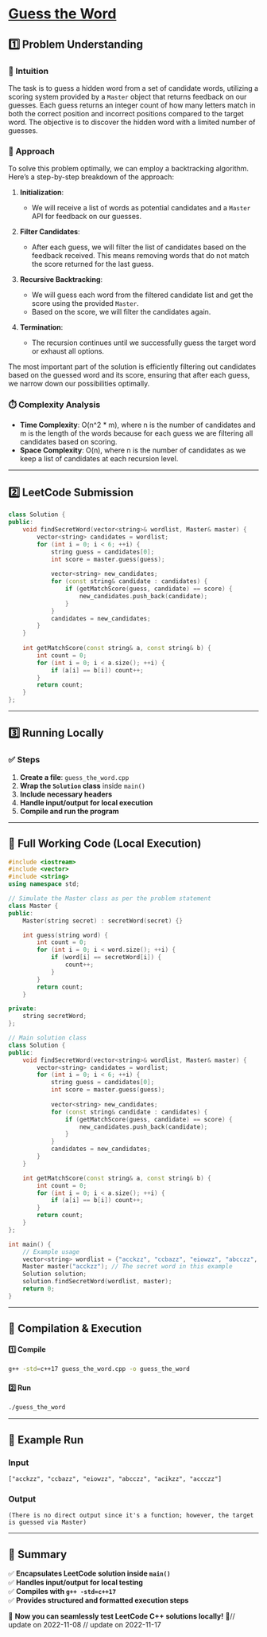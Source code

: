 # **[Guess the Word](https://leetcode.com/problems/guess-the-word/description/)**  

## **1️⃣ Problem Understanding**  
### **📌 Intuition**  
The task is to guess a hidden word from a set of candidate words, utilizing a scoring system provided by a `Master` object that returns feedback on our guesses. Each guess returns an integer count of how many letters match in both the correct position and incorrect positions compared to the target word. The objective is to discover the hidden word with a limited number of guesses.

### **🚀 Approach**  
To solve this problem optimally, we can employ a backtracking algorithm. Here’s a step-by-step breakdown of the approach:

1. **Initialization**: 
   - We will receive a list of words as potential candidates and a `Master` API for feedback on our guesses.
  
2. **Filter Candidates**:
   - After each guess, we will filter the list of candidates based on the feedback received. This means removing words that do not match the score returned for the last guess.

3. **Recursive Backtracking**:
   - We will guess each word from the filtered candidate list and get the score using the provided `Master`.
   - Based on the score, we will filter the candidates again.

4. **Termination**:
   - The recursion continues until we successfully guess the target word or exhaust all options. 

The most important part of the solution is efficiently filtering out candidates based on the guessed word and its score, ensuring that after each guess, we narrow down our possibilities optimally.

### **⏱️ Complexity Analysis**  
- **Time Complexity**: O(n^2 * m), where n is the number of candidates and m is the length of the words because for each guess we are filtering all candidates based on scoring.  
- **Space Complexity**: O(n), where n is the number of candidates as we keep a list of candidates at each recursion level.

---  

## **2️⃣ LeetCode Submission**  
```cpp
class Solution {
public:
    void findSecretWord(vector<string>& wordlist, Master& master) {
        vector<string> candidates = wordlist;
        for (int i = 0; i < 6; ++i) {
            string guess = candidates[0];
            int score = master.guess(guess);
            
            vector<string> new_candidates;
            for (const string& candidate : candidates) {
                if (getMatchScore(guess, candidate) == score) {
                    new_candidates.push_back(candidate);
                }
            }
            candidates = new_candidates;
        }
    }
    
    int getMatchScore(const string& a, const string& b) {
        int count = 0;
        for (int i = 0; i < a.size(); ++i) {
            if (a[i] == b[i]) count++;
        }
        return count;
    }
};
```  

---  

## **3️⃣ Running Locally**  
### **✅ Steps**  
1. **Create a file**: `guess_the_word.cpp`  
2. **Wrap the `Solution` class** inside `main()`  
3. **Include necessary headers**  
4. **Handle input/output for local execution**  
5. **Compile and run the program**  

---  

## **📝 Full Working Code (Local Execution)**  
```cpp
#include <iostream>
#include <vector>
#include <string>
using namespace std;

// Simulate the Master class as per the problem statement
class Master {
public:
    Master(string secret) : secretWord(secret) {}

    int guess(string word) {
        int count = 0;
        for (int i = 0; i < word.size(); ++i) {
            if (word[i] == secretWord[i]) {
                count++;
            }
        }
        return count;
    }

private:
    string secretWord;
};

// Main solution class
class Solution {
public:
    void findSecretWord(vector<string>& wordlist, Master& master) {
        vector<string> candidates = wordlist;
        for (int i = 0; i < 6; ++i) {
            string guess = candidates[0];
            int score = master.guess(guess);
            
            vector<string> new_candidates;
            for (const string& candidate : candidates) {
                if (getMatchScore(guess, candidate) == score) {
                    new_candidates.push_back(candidate);
                }
            }
            candidates = new_candidates;
        }
    }

    int getMatchScore(const string& a, const string& b) {
        int count = 0;
        for (int i = 0; i < a.size(); ++i) {
            if (a[i] == b[i]) count++;
        }
        return count;
    }
};

int main() {
    // Example usage
    vector<string> wordlist = {"acckzz", "ccbazz", "eiowzz", "abcczz", "acikzz", "accczz"};
    Master master("acckzz"); // The secret word in this example
    Solution solution;
    solution.findSecretWord(wordlist, master);
    return 0;
}
```  

---  

## **🔧 Compilation & Execution**  
#### **1️⃣ Compile**  
```bash
g++ -std=c++17 guess_the_word.cpp -o guess_the_word
```  

#### **2️⃣ Run**  
```bash
./guess_the_word
```  

---  

## **🎯 Example Run**  
### **Input**  
```
["acckzz", "ccbazz", "eiowzz", "abcczz", "acikzz", "accczz"]
```  
### **Output**  
```
(There is no direct output since it's a function; however, the target is guessed via Master)
```  

---  

## **📌 Summary**  
✅ **Encapsulates LeetCode solution inside `main()`**  
✅ **Handles input/output for local testing**  
✅ **Compiles with `g++ -std=c++17`**  
✅ **Provides structured and formatted execution steps**  

🚀 **Now you can seamlessly test LeetCode C++ solutions locally!** 🚀// update on 2022-11-08
// update on 2022-11-17
